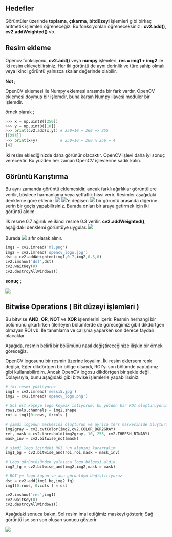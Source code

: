 ## Hedefler

Görüntüler üzerinde **toplama**, **çıkarma**, **bitdüzeyi** işlemleri gibi birkaç aritmetik işlemleri öğreneceğiz.
Bu fonksiyonları öğreneceksiniz : **cv2.add()**, **cv2.addWeighted()** vb.

## Resim ekleme
Opencv fonksiyonu,  **cv2.add()** veya **numpy** işlemleri,  **res = img1 + img2** ile iki resim ekleyebilirsiniz. Her iki görüntü de aynı derinlik ve türe sahip olmalı veya ikinci görüntü yalnızca skalar değerinde olabilir.

**Not ;**

OpenCV eklemesi ile Numpy eklemesi arasında bir fark vardır. OpenCV eklemesi doymuş bir işlemdir, buna karşın Numpy ilavesi modüler bir işlemdir.

örnek olarak ;

```python
>>> x = np.uint8([250])
>>> y = np.uint8([10])
>>> print(cv2.add(x,y)) # 250+10 = 260 => 255
[[255]]
>>> print(x+y)          # 250+10 = 260 % 256 = 4
[4]
```

İki resim eklediğinizde daha görünür olacaktır. OpenCV işlevi daha iyi sonuç verecektir. Bu yüzden her zaman OpenCV işlevlerine sadık kalın.

## Görüntü Karıştırma

Bu aynı zamanda görüntü eklemesidir, ancak farklı ağırlıklar görüntülere verilir, böylece harmanlama veya şeffaflık hissi verir. Resimler aşağıdaki denkleme göre eklenir:
![](https://steemitimages.com/0X0/http://opencv-python-tutroals.readthedocs.io/en/latest/_images/math/8086cd5f33e2aed7d185e1f55fc31ceab4433c2b.png)
![](https://steemitimages.com/0X0/http://opencv-python-tutroals.readthedocs.io/en/latest/_images/math/e8b0946e02b57d6440cad75c8e0666f071d5ab3c.png)'e değişen ![](https://steemitimages.com/0X0/http://opencv-python-tutroals.readthedocs.io/en/latest/_images/math/ad59b6e24a4a00ac621801f8d7513d68be654ab5.png) bir görüntü arasında diğerine serin bir geçiş yapabilirsiniz. Burada onları bir araya getirmek için iki görüntü aldım.

İlk resme 0.7 ağırlık ve ikinci resme 0.3 verilir. **cv2.addWeighted()**, aşağıdaki denklemi görüntüye uygular.
![](https://steemitimages.com/0X0/http://opencv-python-tutroals.readthedocs.io/en/latest/_images/math/ce1ee966236689be38f566b9fb6bc92812bbd54d.png)


Burada ![](https://steemitimages.com/0X0/http://opencv-python-tutroals.readthedocs.io/en/latest/_images/math/0ebb67342b546ca42a1c634b1ef03c893c4cdedb.png) sıfır olarak alınır.

```python
img1 = cv2.imread('ml.png')
img2 = cv2.imread('opencv_logo.jpg')
dst = cv2.addWeighted(img1,0.7,img2,0.3,0)
cv2.imshow('dst',dst)
cv2.waitKey(0)
cv2.destroyAllWindows()
```

**sonuç  ;**

<img general="center br-4" src="https://www.coogger.com/media/images/opencv_YfZ6eAZ.jpg">

## Bitwise Operations ( Bit düzeyi işlemleri )

Bu bitwise **AND**, **OR**, **NOT** ve **XOR** işlemlerini içerir. Resmin herhangi bir bölümünü çıkartırken (ilerleyen bölümlerde de göreceğimiz gibi) dikdörtgen olmayan ROI vb. Ile tanımlama ve çalışma yaparken son derece faydalı olacaklar.

Aşağıda, resmin belirli bir bölümünü nasıl değiştireceğinize ilişkin bir örnek göreceğiz.

OpenCV logosunu bir resmin üzerine koyalım. İki resim eklersem renk değişir, Eğer dikdörtgen bir bölge olsaydı, ROI'yı son bölümde yaptığımız gibi kullanabilirdim. Ancak OpenCV logosu dikdörtgen bir şekle değil. Dolayısıyla, bunu aşağıdaki gibi bitwise işlemlerle yapabilirsiniz:

```python
# iki resmi yüklüyoruz
img1 = cv2.imread('messi5.jpg')
img2 = cv2.imread('opencv_logo.png')

# Sol üst köşeye logo koymak istiyorum, bu yüzden bir ROI oluşturuyorum
rows,cols,channels = img2.shape
roi = img1[0:rows, 0:cols ]

# şimdi logonun maskesini oluşturun ve ayrıca ters maskesinide oluşturun
img2gray = cv2.cvtColor(img2,cv2.COLOR_BGR2GRAY)
ret, mask = cv2.threshold(img2gray, 10, 255, cv2.THRESH_BINARY)
mask_inv = cv2.bitwise_not(mask)

# şimdi logo içindeki ROI 'un alanını karartalım
img1_bg = cv2.bitwise_and(roi,roi,mask = mask_inv)

# Logo görüntüsünden yalnızca logo bölgesi aldık.
img2_fg = cv2.bitwise_and(img2,img2,mask = mask)

# ROI'ye logo koyun ve ana görüntüyü değiştiriyoruz
dst = cv2.add(img1_bg,img2_fg)
img1[0:rows, 0:cols ] = dst

cv2.imshow('res',img1)
cv2.waitKey(0)
cv2.destroyAllWindows()
```

Aşağıdaki sonuca bakın, Sol resim imal ettiğimiz maskeyi gösterir, Sağ görüntü ise sen son oluşan sonucu gösterir.

<img general="center b-4" src="https://www.coogger.com/media/images/opencv_LAvFMC7.jpg">
